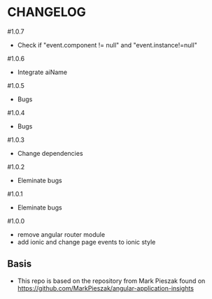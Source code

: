 # CHANGELOG
#1.0.7
- Check if "event.component != null" and "event.instance!=null"

#1.0.6
- Integrate aiName 

#1.0.5
- Bugs

#1.0.4
- Bugs

#1.0.3
- Change dependencies

#1.0.2
- Eleminate bugs

#1.0.1
- Eleminate bugs 

#1.0.0
- remove angular router module
- add ionic and change page events to ionic style 

## Basis
- This repo is based on the repository from Mark Pieszak found on https://github.com/MarkPieszak/angular-application-insights